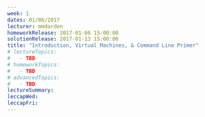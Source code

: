 ```yaml
---
week: 1
dates: 01/06/2017
lecturer: mmdarden
homeworkRelease: 2017-01-06 15:00:00
solutionRelease: 2017-01-13 15:00:00
title: "Introduction, Virtual Machines, & Command Line Primer"
# lectureTopics:
#   - TBD
# homeworkTopics:
#   - TBD
# advancedTopics:
#   - TBD
lectureSummary:
leccapWed:
leccapFri:
---
```

